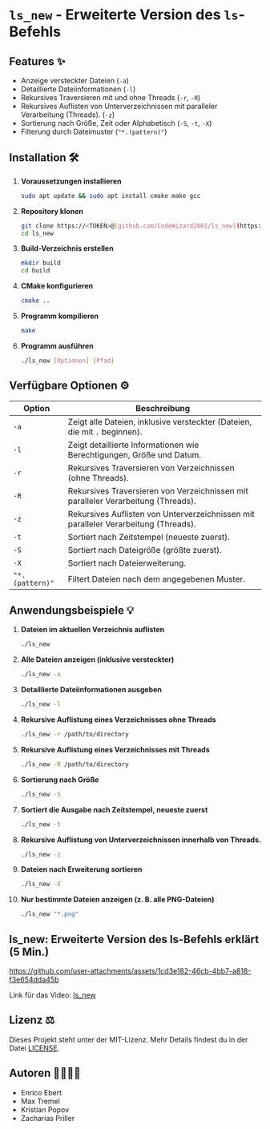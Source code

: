 # `ls_new` - Erweiterte Version des `ls`-Befehls

## Features ✨

*   Anzeige versteckter Dateien (`-a`)
*   Detaillierte Dateiinformationen (`-l`)
*   Rekursives Traversieren mit und ohne Threads (`-r`, `-R`)
*   Rekursives Auflisten von Unterverzeichnissen mit paralleler Verarbeitung (Threads). (`-z`)
*   Sortierung nach Größe, Zeit oder Alphabetisch (`-S`, `-t`, `-X`)
*   Filterung durch Dateimuster (`"*.(pattern)"`)

## Installation 🛠️

1.  **Voraussetzungen installieren**

    ```bash
    sudo apt update && sudo apt install cmake make gcc
    ```

2.  **Repository klonen**

    ```bash
    git clone https://<TOKEN>@[github.com/CodeWizard2001/ls_new](https://www.google.com/search?q=https://github.com/CodeWizard2001/ls_new)
    cd ls_new
    ```

3.  **Build-Verzeichnis erstellen**

    ```bash
    mkdir build
    cd build
    ```

4.  **CMake konfigurieren**

    ```bash
    cmake ..
    ```

5.  **Programm kompilieren**

    ```bash
    make
    ```

6.  **Programm ausführen**

    ```bash
    ./ls_new [Optionen] [Pfad]
    ```

## Verfügbare Optionen ⚙️

| Option | Beschreibung |
|---|---|
| `-a` | Zeigt alle Dateien, inklusive versteckter (Dateien, die mit `.` beginnen). |
| `-l` | Zeigt detaillierte Informationen wie Berechtigungen, Größe und Datum. |
| `-r` | Rekursives Traversieren von Verzeichnissen (ohne Threads). |
| `-R` | Rekursives Traversieren von Verzeichnissen mit paralleler Verarbeitung (Threads). |
| `-z` | Rekursives Auflisten von Unterverzeichnissen mit paralleler Verarbeitung (Threads). |
| `-t` | Sortiert nach Zeitstempel (neueste zuerst). |
| `-S` | Sortiert nach Dateigröße (größte zuerst). |
| `-X` | Sortiert nach Dateierweiterung. |
| `"*.(pattern)"` | Filtert Dateien nach dem angegebenen Muster. |

## Anwendungsbeispiele 💡

1.  **Dateien im aktuellen Verzeichnis auflisten**

    ```bash
    ./ls_new
    ```

2.  **Alle Dateien anzeigen (inklusive versteckter)**

    ```bash
    ./ls_new -a
    ```

3.  **Detaillierte Dateiinformationen ausgeben**

    ```bash
    ./ls_new -l
    ```

4.  **Rekursive Auflistung eines Verzeichnisses ohne Threads**

    ```bash
    ./ls_new -r /path/to/directory
    ```

5.  **Rekursive Auflistung eines Verzeichnisses mit Threads**

    ```bash
    ./ls_new -R /path/to/directory
    ```

6.  **Sortierung nach Größe**

    ```bash
    ./ls_new -S
    ```

7.  **Sortiert die Ausgabe nach Zeitstempel, neueste zuerst**

    ```bash
    ./ls_new -t
    ```

8. **Rekursive Auflistung von Unterverzeichnissen innerhalb von Threads.**
    ```bash
    ./ls_new -z
    ```

9.  **Dateien nach Erweiterung sortieren**

    ```bash
    ./ls_new -X
    ```

10.  **Nur bestimmte Dateien anzeigen (z. B. alle PNG-Dateien)**
     ```bash
     ./ls_new "*.png"
     ```
## ls_new: Erweiterte Version des ls-Befehls erklärt (5 Min.)
https://github.com/user-attachments/assets/1cd3e182-46cb-4bb7-a818-f3e654dda45b

Link für das Video: [ls_new](https://github.com/user-attachments/assets/1cd3e182-46cb-4bb7-a818-f3e654dda45b)

## Lizenz ⚖️

Dieses Projekt steht unter der MIT-Lizenz. Mehr Details findest du in der Datei [LICENSE](LICENSE).

## Autoren 👨‍💻👩‍💻

*   Enrico Ebert
*   Max Tremel
*   Kristian Popov
*   Zacharias Priller
